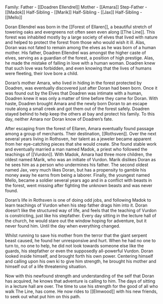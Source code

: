 Family:
Father - [[Doadren Ellendrel]]
Mother - [[Amara]]
Step-Father - [[Madok]]
Half-Sibling - [[Marik]]
Half-Sibling - [[Jax]]
Half-Sibling - [[Mello]]

Doran Ellendrel was born in the [[Forest of Ellaren]], a beautiful stretch of towering oaks and evergreens not often seen even along [[The Line]]. This forest was inhabited mostly by a large society of elves that lived with nature and helped to protect the forest from those who would wish it ill. Alas, Doran was not fated to remain among the elves as he was born of a human mother. His father, Doadren Ellendrel was amongst the higher caste of elves, serving as a guardian of the forest, a position of high prestige. Alas, he made the mistake of falling in love with a human woman. Doadren knew that such love was forbidden, and even knowing that the lives of humans were fleeting, their love bore a child. 

Doran’s mother Amara, who lived in hiding in the forest protected by Doadren, was eventually discovered just after Doran had been born. Once it was found out by the Elves that Doadren was intimate with a human, Doadren knew it was only a matter of time before they came for Doran. With haste, Doadren brought Amara and the newly born Doran to an escape route along a small creek and got them out of the forest safely. Doadren stayed behind to help keep the others at bay and protect his family. To this day, neither Amara nor Doran know of Doadren’s fate.

After escaping from the forest of Ellaren, Amara eventually found passage among a group of merchants. Their destination, [[Rothsven]]. Over the next several years living in Rothsven, her talent as a jeweler became apparent from her eye-catching pieces that she would create. She found stable work and eventually married a man named Madok, a priest who followed the teachings of [[Vurdon]]. With Madok, Amara had three more children, the oldest named Marik, who was an initiate of Vurdon. Marik dislikes Doran as he sees him as a person who undermines his father. The second oldest named Jax, very much likes Doran, but has a propensity to gamble his money away he earns from being a laborer. Finally, the youngest named Mello, became a soldier several years ago and in a conflict with beasts in the forest, went missing after fighting the unknown beasts and was never found. 

Doran’s life in Rothsven is one of doing odd jobs, and following Madok to learn teachings of Vurdon when his step father drags him into it. Doran doesn’t like the structured way of life, and feels that the teaching of Vurdon is constricting, just like his stepfather. Every day sitting in the lecture hall of the church, he would stare out the window hoping for adventure, but it never found him. Until the day when everything changed.

Whilst running to save his mother from the terror that the giant serpent beast caused, he found her unresponsive and hurt. When he had no one to turn to, no one to help, he did not look towards someone else like the guards, his stepfather or even the supposedly all-powerful Vurdon. Doran looked inside himself, and brought forth his own power. Centering himself and calling upon his own ki to give him strength, he brought his mother and himself out of a life threatening situation.

Now with this newfound strength and understanding of the self that Doran has acquired, he knows that adventure is calling to him. The days of sitting in a lecture hall are over. The time to use his strength for the good of all who walk The Line, has come. He now rides to [[Elmwood]] with his new friends, to seek out what put him on this path.